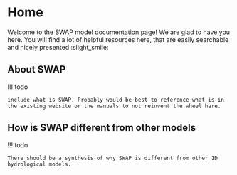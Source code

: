 # Home

Welcome to the SWAP model documentation page! We are glad to have you here. You will find a lot of helpful resources here, that are easily searchable and nicely presented :slight_smile:

## About SWAP

!!! todo

    include what is SWAP. Probably would be best to reference what is in the existing website or the manuals to not reinvent the wheel here.

## How is SWAP different from other models

!!! todo

    There should be a synthesis of why SWAP is different from other 1D hydrological models.
